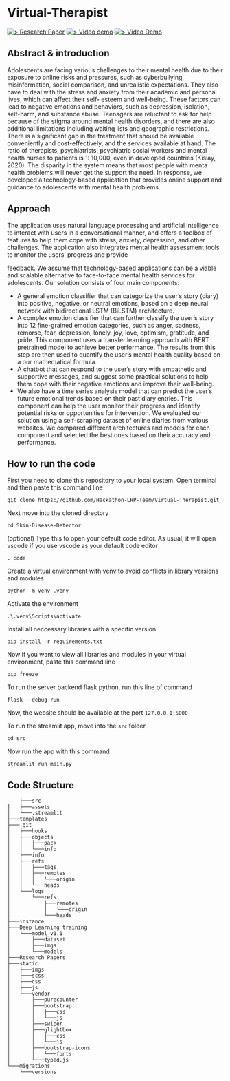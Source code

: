 # Virtual-Therapist

[![> Research Paper](https://img.shields.io/badge/Jupyter%20Notebook-blue)](https://github.com/Hackathon-LHP-Team/Virtual-Therapist/blob/main/Virtual%20Therapist.pdf)
[![> Video demo](https://img.shields.io/badge/Dataset-red)](https://github.com/Hackathon-LHP-Team/Virtual-Therapist/tree/main/Deep%20Learning%20training/model_v1.1)
[![> Video Demo](https://img.shields.io/badge/Video%20Demo-yellow)](https://www.youtube.com/watch?v=4ihejsiQ43E&list=PL49eoaM3kiojx1y0D4b31UdhEM9SMfriV&pp=iAQB)

## Abstract & introduction

Adolescents are facing various challenges to their mental health due to their exposure to online risks and pressures, such as cyberbullying, misinformation, social comparison, and unrealistic expectations. They also have to deal with the stress and anxiety from their academic and personal lives, which can affect their self- esteem and well-being. These factors can lead to negative emotions and behaviors, such as depression, isolation, self-harm, and substance abuse. Teenagers are reluctant to ask for help because of the stigma around mental health disorders, and there are also additional limitations including waiting lists and geographic restrictions. There is a significant gap in the treatment that should be available conveniently and cost-effectively, and the services available at hand. The ratio of therapists, psychiatrists, psychiatric social workers and mental health nurses to patients is 1: 10,000, even in developed countries (Kislay, 2020). The disparity in the system means that most people with menta health problems will never get the support the need. In response, we developed a technology-based application that provides online support and guidance to adolescents with mental health
problems.

## Approach

The application uses natural language processing and artificial intelligence to interact with users in a conversational manner, and offers a toolbox of features to help them cope with stress, anxiety, depression, and other challenges. The application also integrates mental health assessment tools to monitor the users’ progress and provide

feedback. We assume that technology-based applications can be a viable and scalable alternative to face-to-face mental health services for adolescents. Our solution consists of four main components:

- A general emotion classifier that can categorize the user’s story (diary) into positive, negative, or neutral emotions, based on a deep neural network with bidirectional LSTM (BiLSTM)
architecture.
- A complex emotion classifier that can further classify the user’s story into 12 fine-grained emotion categories, such as anger, sadness, remorse, fear, depression, lonely, joy, love, optimism, gratitude, and pride. This component uses a transfer learning approach with BERT pretrained model to achieve better performance. The results from this step are then used to quantify the user’s mental health quality based on a our mathematical formula.
- A chatbot that can respond to the user’s story with empathetic and supportive messages, and suggest some practical solutions to help them cope with their negative emotions and improve their well-being.
- We also have a time series analysis model that can predict the user’s future emotional trends based on their past diary entries. This component can help the user monitor their progress and identify potential risks or opportunities for intervention.
We evaluated our solution using a self-scraping dataset of online diaries from various websites. We compared different architectures and models for each component and selected the best ones based on their accuracy and performance.

## How to run the code
First you need to clone this repository to your local system. Open terminal and then paste this command line
```
git clone https://github.com/Hackathon-LHP-Team/Virtual-Therapist.git
```
Next move into the cloned directory
```
cd Skin-Disease-Detector
```
(optional) Type this to open your default code editor. As usual, it will open vscode if you use vscode as your default code editor
```
. code
```
Create a virtual environment with venv to avoid conflicts in library versions and modules
```
python -m venv .venv
```
Activate the environment
```
.\.venv\Scripts\activate
```
Install all neccessary libraries with a specific version
```
pip install -r requirements.txt
```
Now if you want to view all libraries and modules in your virtual environment, paste this command line
```
pip freeze
```
To run the server backend flask python, run this line of command
```
flask --debug run
```
Now, the website should be available at the port `127.0.0.1:5000`

To run the streamlit app, move into the `src` folder
```
cd src
```
Now run the app with this command
```
streamlit run main.py
```

## Code Structure
        ├───src
    │   ├───assets
    │   └───.streamlit
    ├───templates
    ├───.git
    │   ├───hooks
    │   ├───objects
    │   │   ├───pack
    │   │   └───info
    │   ├───info
    │   ├───refs
    │   │   ├───tags
    │   │   ├───remotes
    │   │   │   └───origin
    │   │   └───heads
    │   └───logs
    │       └───refs
    │           ├───remotes
    │           │   └───origin
    │           └───heads
    ├───instance
    ├───Deep Learning training
    │   └───model_v1.1
    │       ├───dataset
    │       ├───imgs
    │       └───models
    ├───Research Papers
    ├───static
    │   ├───imgs
    │   ├───scss
    │   ├───css
    │   ├───js
    │   └───vendor
    │       ├───purecounter
    │       ├───bootstrap
    │       │   ├───css
    │       │   └───js
    │       ├───swiper
    │       ├───glightbox
    │       │   ├───css
    │       │   └───js
    │       ├───bootstrap-icons
    │       │   └───fonts
    │       └───typed.js
    └───migrations
        └───versions